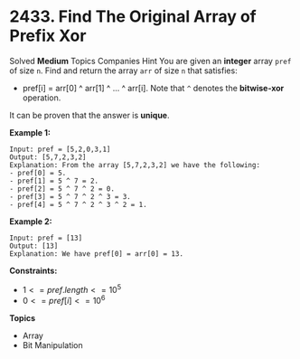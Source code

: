 # 2433. Find The Original Array of Prefix Xor
Solved
**Medium**
Topics
Companies
Hint
You are given an **integer** array `pref` of size `n`. Find and return the array `arr` of size `n` that satisfies:

- pref[i] = arr[0] ^ arr[1] ^ ... ^ arr[i].
Note that `^` denotes the **bitwise-xor** operation.

It can be proven that the answer is **unique**.

 

**Example 1:**
```
Input: pref = [5,2,0,3,1]
Output: [5,7,2,3,2]
Explanation: From the array [5,7,2,3,2] we have the following:
- pref[0] = 5.
- pref[1] = 5 ^ 7 = 2.
- pref[2] = 5 ^ 7 ^ 2 = 0.
- pref[3] = 5 ^ 7 ^ 2 ^ 3 = 3.
- pref[4] = 5 ^ 7 ^ 2 ^ 3 ^ 2 = 1.
```
**Example 2:**
```
Input: pref = [13]
Output: [13]
Explanation: We have pref[0] = arr[0] = 13.
``` 

**Constraints:**

- $1 <= pref.length <= 10^5$
- $0 <= pref[i] <= 10^6$

**Topics**
- Array
- Bit Manipulation